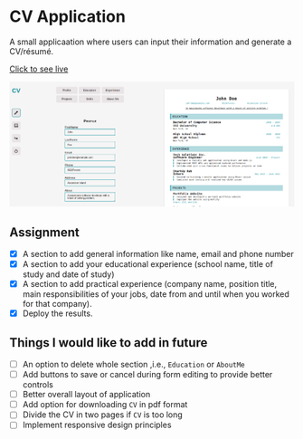 # CV Application

A small applicaation where users can input their information and generate a CV/résumé.

[Click to see live](https://sahil-cv-app.netlify.app/)

![Preview](./public/preview.png)

## Assignment

- [x] A section to add general information like name, email and phone number
- [x] A section to add your educational experience (school name, title of study and date of study)
- [x] A section to add practical experience (company name, position title, main responsibilities of your jobs, date from and until when you worked for that company).
- [x] Deploy the results.

## Things I would like to add in future

- [ ] An option to delete whole section ,i.e., `Education` or `AboutMe`
- [ ] Add buttons to save or cancel during form editing to provide better controls
- [ ] Better overall layout of application
- [ ] Add option for downloading `CV` in pdf format
- [ ] Divide the CV in two pages if `CV` is too long
- [ ] Implement responsive design principles
